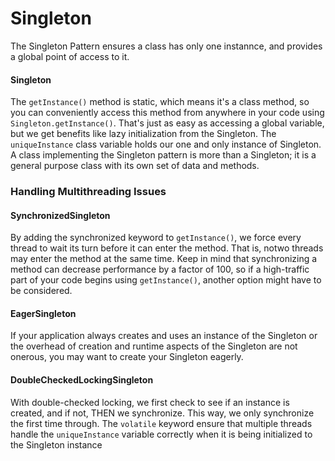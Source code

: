 Singleton
======

The Singleton Pattern ensures a class has only one instannce, and provides a global point of access to it.

#### Singleton
The `getInstance()` method is static, which means it's a class method, so you can conveniently access this method from anywhere in your code using `Singleton.getInstance()`. That's just as easy as accessing a global variable, but we get benefits like lazy initialization from the Singleton. The `uniqueInstance` class variable holds our one and only instance of Singleton. A class implementing the Singleton pattern is more than a Singleton; it is a general purpose class with its own set of data and methods.

### Handling Multithreading Issues

#### SynchronizedSingleton
By adding the synchronized keyword to `getInstance()`, we force every thread to wait its turn before it can enter the method. That is, notwo threads may enter the method at the same time. Keep in mind that synchronizing a method can decrease performance by a factor of 100, so if a high-traffic part of your code begins using `getInstance()`, another option might have to be considered.

#### EagerSingleton
If your application always creates and uses an instance of the Singleton or the overhead of creation and runtime aspects of the Singleton are not onerous, you may want to create your Singleton eagerly.

#### DoubleCheckedLockingSingleton
With double-checked locking, we first check to see if an instance is created, and if not, THEN we synchronize. This way, we only synchronize the first time through. The `volatile` keyword ensure that multiple threads handle the `uniqueInstance` variable correctly when it is being initialized to the Singleton instance